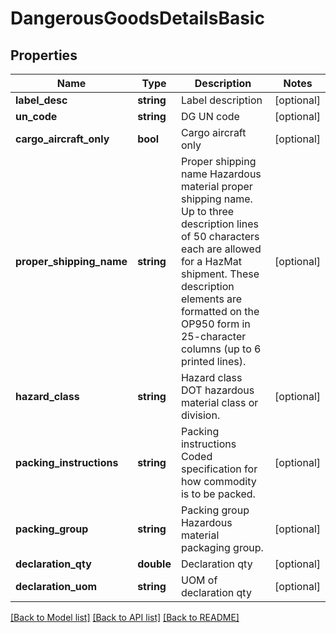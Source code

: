 # DangerousGoodsDetailsBasic

## Properties
Name | Type | Description | Notes
------------ | ------------- | ------------- | -------------
**label_desc** | **string** | Label description | [optional] 
**un_code** | **string** | DG UN code | [optional] 
**cargo_aircraft_only** | **bool** | Cargo aircraft only | [optional] 
**proper_shipping_name** | **string** | Proper shipping name  Hazardous material proper shipping name. Up to three description lines of 50 characters each are allowed for a HazMat shipment. These description elements are formatted on the OP950 form in 25-character columns (up to 6 printed lines). | [optional] 
**hazard_class** | **string** | Hazard class  DOT hazardous material class or division. | [optional] 
**packing_instructions** | **string** | Packing instructions  Coded specification for how commodity is to be packed. | [optional] 
**packing_group** | **string** | Packing group  Hazardous material packaging group. | [optional] 
**declaration_qty** | **double** | Declaration qty | [optional] 
**declaration_uom** | **string** | UOM of declaration qty | [optional] 

[[Back to Model list]](../../README.md#documentation-for-models) [[Back to API list]](../../README.md#documentation-for-api-endpoints) [[Back to README]](../../README.md)

